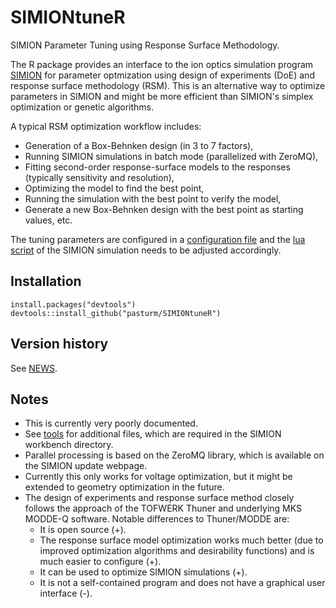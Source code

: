 # SIMIONtuneR
SIMION Parameter Tuning using Response Surface Methodology.

The R package provides an interface to the ion optics simulation program 
[SIMION](http://simion.com/) for parameter optmization using design of experiments (DoE)
and response surface methodology (RSM). This is an alternative way to optimize parameters in SIMION and 
might be more efficient than SIMION's simplex optimization or genetic algorithms. 

A typical RSM optimization workflow includes:

* Generation of a Box-Behnken design (in 3 to 7 factors), 
* Running SIMION simulations in batch mode (parallelized with ZeroMQ),
* Fitting second-order response-surface models to the responses (typically sensitivity and resolution),
* Optimizing the model to find the best point,
* Running the simulation with the best point to verify the model,
* Generate a new Box-Behnken design with the best point as starting values, etc.

The tuning parameters are configured in a [configuration file](https://github.com/pasturm/SIMIONtuneR/blob/master/inst/tuneR_config.toml)
and the [lua script](https://github.com/pasturm/SIMIONtuneR/blob/master/tools/example.lua)
of the SIMION simulation needs to be adjusted accordingly.


## Installation
```
install.packages("devtools")
devtools::install_github("pasturm/SIMIONtuneR")
```

## Version history
See [NEWS](https://github.com/pasturm/SIMIONtuneR/blob/master/NEWS).


## Notes
* This is currently very poorly documented. 
* See [tools](https://github.com/pasturm/SIMIONtuneR/blob/master/tools/)
for additional files, which are required in the SIMION workbench directory.
* Parallel processing is based on the ZeroMQ library, which is available on the SIMION
update webpage.
* Currently this only works for voltage optimization, but it might be extended to 
geometry optimization in the future.
* The design of experiments and response surface method closely follows the approach 
of the TOFWERK Thuner and underlying MKS MODDE-Q software. Notable differences to Thuner/MODDE are:
    * It is open source (+). 
    * The response surface model optimization works much better (due to improved optimization algorithms and desirability functions) and is much easier to configure (+). 
    * It can be used to optimize SIMION simulations (+).
    * It is not a self-contained program and does not have a graphical user interface (-). 

